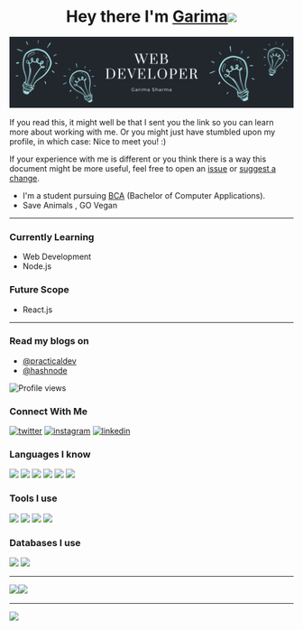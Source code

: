<h1 align="center">Hey there I'm <a href="https://garima-sharma814.github.io/My-website/">Garima<img src="https://media.giphy.com/media/hvRJCLFzcasrR4ia7z/giphy.gif" width="25px"></a></h1>
<img src="banner/banner.png" alt="banner">

If you read this, it might well be that I sent you the link so you can learn more about working with me. Or you might just have stumbled upon my profile, in which case: Nice to meet you! :)

If your experience with me is different or you think there is a way this document might be more useful, feel free to open an [issue](https://github.com/Garima-sharma814/Garima-sharma814/issues/new) or [suggest a change](https://github.com/Garima-sharma814/Garima-sharma814/edit/master/README.md).

- I'm a student pursuing [BCA](https://collegedunia.com/courses/bachelor-of-computer-applications-bca) (Bachelor of Computer Applications).
- Save Animals , GO Vegan
<hr>

### Currently Learning
- Web Development
- Node.js

### Future Scope 
- React.js
<hr>

### Read my blogs on 
- [@practicaldev](https://dev.to/garimasharma)
- [@hashnode](https://garimasharma.hashnode.dev/)

![Profile views](https://gpvc.arturio.dev/Garima-sharma814)

### Connect With Me 
[<img src='https://www.vectorlogo.zone/logos/twitter/twitter-official.svg' alt='twitter' height='25'>](https://twitter.com/garimavatss)
[<img src='https://www.vectorlogo.zone/logos/instagram/instagram-icon.svg' alt='instagram' height='25'>](https://www.instagram.com/garima.vatss/?r=nametag)  [<img src='https://www.vectorlogo.zone/logos/linkedin/linkedin-icon.svg' alt='linkedin' height='25'>](https://www.linkedin.com/in/garima-sharma-6621701b3) 


### Languages I know 
<img src="https://img.shields.io/badge/python%20-%2314354C.svg?&style=for-the-badge&logo=python&logoColor=white"/> <img src="https://img.shields.io/badge/c%20-%2300599C.svg?&style=for-the-badge&logo=c&logoColor=white"/> <img src="https://img.shields.io/badge/c++%20-%2300599C.svg?&style=for-the-badge&logo=c%2B%2B&ogoColor=white"/> <img src="https://img.shields.io/badge/java-%23ED8B00.svg?&style=for-the-badge&logo=java&logoColor=white"/> <img src="https://img.shields.io/badge/javascript%20-%2314354C.svg?&style=for-the-badge&logo=javascript&logoColor=white"/> <img src="https://img.shields.io/badge/html5%20-%2314354C.svg?&style=for-the-badge&logo=html5&logoColor=white"/>



### Tools I use 
<img src="https://img.shields.io/badge/VsCode%20-%2314354C.svg?&style=for-the-badge&logo=VsCode&logoColor=white"/> <img src="https://img.shields.io/badge/TurboC++%20-%2300599C.svg?&style=for-the-badge&logo=TurboC++&logoColor=white"/> <img src="https://img.shields.io/badge/CodeBlocks%20-%2300599C.svg?&style=for-the-badge&logo=CodeBlocks%2B%2B&ogoColor=white"/> <img src="https://img.shields.io/badge/Eclipse-%23ED8B00.svg?&style=for-the-badge&logo=Eclipse&logoColor=white"/>

### Databases I use
<img src="https://img.shields.io/badge/mysql-%2300f.svg?&style=for-the-badge&logo=mysql&logoColor=white"/> <img src="https://img.shields.io/badge/mongodb-%2300599C.svg?&style=for-the-badge&logo=mongodb&logoColor=black"/>
<hr>

 <img src="https://github-readme-stats.vercel.app/api?username=Garima-sharma814&show_icons=true&count_private=true&theme=react&bg_color=ffffff00&hide_border=true"><img src="https://github-readme-stats.vercel.app/api/top-langs/?username=Garima-sharma814&layout=compact&theme=react&bg_color=ffffff00&hide_border=true">
  
<hr>
<img src="https://wakatime.com/share/@GarimaSharma/e5e56850-fdc9-4441-9ff6-1b74b50efc31.svg" height="370">
